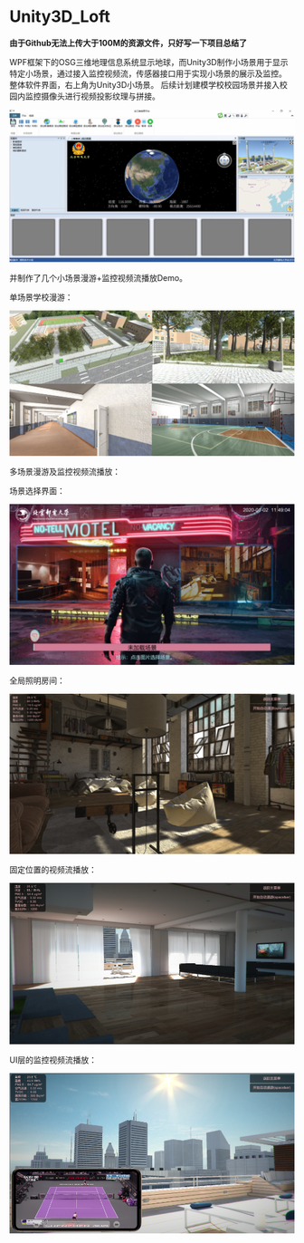 # Unity3D_Loft
**由于Github无法上传大于100M的资源文件，只好写一下项目总结了**

WPF框架下的OSG三维地理信息系统显示地球，而Unity3D制作小场景用于显示特定小场景，通过接入监控视频流，传感器接口用于实现小场景的展示及监控。
整体软件界面，右上角为Unity3D小场景。
后续计划建模学校校园场景并接入校园内监控摄像头进行视频投影纹理与拼接。

![image](https://github.com/Lucifinil0409/Unity3D_Loft/blob/master/pic/1280px-%E4%B8%89%E7%BB%B4%E5%8F%AF%E8%A7%86%E5%8C%96%E5%B9%B3%E5%8F%B0.png)

并制作了几个小场景漫游+监控视频流播放Demo。

单场景学校漫游：

![image](https://github.com/Lucifinil0409/Unity3D_Loft/blob/master/pic/1280px-OSG%E5%B0%8F%E5%9C%BA%E6%99%AF_%E5%AD%A6%E6%A0%A1.png)

多场景漫游及监控视频流播放：

场景选择界面：

![image](https://github.com/Lucifinil0409/Unity3D_Loft/blob/master/pic/OSG%E5%B0%8F%E5%9C%BA%E6%99%AF_%E5%9C%BA%E6%99%AF%E9%80%89%E6%8B%A9%E7%95%8C%E9%9D%A2.png)

全局照明房间：

![image](https://github.com/Lucifinil0409/Unity3D_Loft/blob/master/pic/OSG%E5%B0%8F%E5%9C%BA%E6%99%AF_%E6%88%BF%E9%97%B4_1.png)

固定位置的视频流播放：

![image](https://github.com/Lucifinil0409/Unity3D_Loft/blob/master/pic/OSG%E5%B0%8F%E5%9C%BA%E6%99%AF_%E5%85%AC%E5%AF%93_1.png)

UI层的监控视频流播放：

![image](https://github.com/Lucifinil0409/Unity3D_Loft/blob/master/pic/OSG%E5%B0%8F%E5%9C%BA%E6%99%AF_%E5%85%AC%E5%AF%93_2.png)
